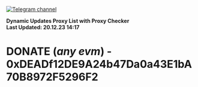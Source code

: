 [![Telegram channel](https://img.shields.io/endpoint?url=https://runkit.io/damiankrawczyk/telegram-badge/branches/master?url=https://t.me/n4z4v0d)](https://t.me/n4z4v0d) 

**Dynamic Updates Proxy List with Proxy Checker**  
**Last Updated: 20.12.23 14:17**

# DONATE (_any evm_) - 0xDEADf12DE9A24b47Da0a43E1bA70B8972F5296F2
